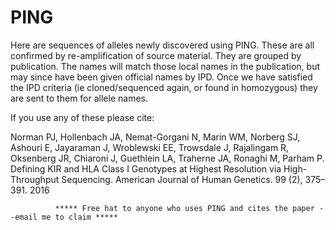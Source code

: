 # PING
Here are sequences of alleles newly discovered using PING. These are all confirmed by re-amplification of source material. They are grouped by publication. The names will match those local names in the publication, but may since have been given official names by IPD. Once we have satisfied the IPD criteria (ie cloned/sequenced again, or found in homozygous) they are sent to them for allele names. 

If you use any of these please cite:

Norman PJ, Hollenbach JA, Nemat-Gorgani N, Marin WM, Norberg SJ, Ashouri E, Jayaraman J, Wroblewski EE, Trowsdale J, Rajalingam R, Oksenberg JR, Chiaroni J, Guethlein LA, Traherne JA, Ronaghi M, Parham P. Defining KIR and HLA Class I Genotypes at Highest Resolution via High-Throughput Sequencing. American Journal of Human Genetics. 99 (2), 375–391. 2016

              ***** Free hat to anyone who uses PING and cites the paper --email me to claim *****
